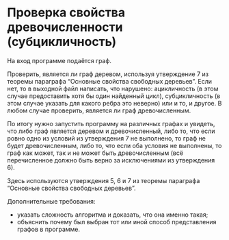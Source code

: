 # Проверка свойства древочисленности (субцикличность)
На вход программе подаётся граф.

Проверить, является ли граф деревом, используя утверждение 7 из теоремы параграфа “Основные свойства свободных деревьев”. Если нет, то в выходной файл написать, что нарушено: ацикличность (в этом случае предоставить хотя бы один найденный цикл), субцикличность (в этом случае указать для какого ребра это неверно) или и то, и другое. В любом случае проверить, является ли граф древочисленным.

По итогу нужно запустить программу на различных графах и увидеть, что либо граф является деревом и древочисленный, либо то, что если ровно одно из условий из утверждения 7 не выполнено, то граф не будет древочисленным, либо то, что если оба условия не выполнены, то граф как может, так и не может быть древочисленным (всё перечисленное должно быть верно за исключениями из утверждения 6).

Здесь используются утверждения 5, 6 и 7 из теоремы параграфа “Основные свойства свободных деревьев”.

Дополнительные требования:
-	указать сложность алгоритма и доказать, что она именно такая;
-	объяснить почему был выбран тот или иной способ представления графов в программе.
